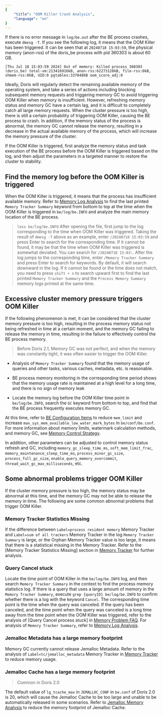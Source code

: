 ```yaml
---
{
    "title": "OOM Killer Crash Analysis",
    "language": "en"
}
---
```


<!--
Licensed to the Apache Software Foundation (ASF) under one
or more contributor license agreements.  See the NOTICE file
distributed with this work for additional information
regarding copyright ownership.  The ASF licenses this file
to you under the Apache License, Version 2.0 (the
"License"); you may not use this file except in compliance
with the License.  You may obtain a copy of the License at

  http://www.apache.org/licenses/LICENSE-2.0

Unless required by applicable law or agreed to in writing,
software distributed under the License is distributed on an
"AS IS" BASIS, WITHOUT WARRANTIES OR CONDITIONS OF ANY
KIND, either express or implied.  See the License for the
specific language governing permissions and limitations
under the License.
-->

If there is no error message in `log/be.out` after the BE process crashes, execute `dmesg -T`. If you see the following log, it means that the OOM Killer has been triggered. It can be seen that at `20240718 15:03:59`, the physical memory (anon-rss) of the doris_be process with pid 360303 is about 60 GB.

```
[Thu Jul 18 15:03:59 2024] Out of memory: Killed process 360303 (doris_be) total-vm:213416916kB, anon-rss:62273128kB, file-rss:0kB, shmem-rss:0kB, UID:0 pgtables:337048kB oom_score_adj:0
```

Ideally, Doris will regularly detect the remaining available memory of the operating system, and take a series of actions including blocking subsequent memory requests and triggering memory GC to avoid triggering OOM Killer when memory is insufficient. However, refreshing memory status and memory GC have a certain lag, and it is difficult to completely catch all large memory requests. When the cluster pressure is too high, there is still a certain probability of triggering OOM Killer, causing the BE process to crash. In addition, if the memory status of the process is abnormal, the memory GC cannot release the memory, resulting in a decrease in the actual available memory of the process, which will increase the memory pressure of the cluster.

If the OOM Killer is triggered, first analyze the memory status and task execution of the BE process before the OOM Killer is triggered based on the log, and then adjust the parameters in a targeted manner to restore the cluster to stability.

## Find the memory log before the OOM Killer is triggered

When the OOM Killer is triggered, it means that the process has insufficient available memory. Refer to [Memory Log Analysis](./memory-log-analysis.md) to find the last printed `Memory Tracker Summary` keyword from bottom to top at the time when the OOM Killer is triggered in `be/log/be.INFO` and analyze the main memory location of the BE process.

> `less be/log/be.INFO` After opening the file, first jump to the log corresponding to the time when OOM Killer was triggered. Taking the result of `dmesg -T` above as an example, enter `/20240718 15:03:59` and press Enter to search for the corresponding time. If it cannot be found, it may be that the time when OOM Killer was triggered is somewhat deviated. You can search for `/20240718 15:03:`. After the log jumps to the corresponding time, enter `/Memory Tracker Summary` and press Enter to search for keywords. By default, it will search downward in the log. If it cannot be found or the time does not match, you need to press `shift + n` to search upward first to find the last printed `Memory Tracker Summary` and the `Process Memory Summary` memory logs printed at the same time.

## Excessive cluster memory pressure triggers OOM Killer

If the following phenomenon is met, it can be considered that the cluster memory pressure is too high, resulting in the process memory status not being refreshed in time at a certain moment, and the memory GC failing to release the memory in time, resulting in the failure to effectively control the BE process memory.

> Before Doris 2.1, Memory GC was not perfect, and when the memory was constantly tight, it was often easier to trigger the OOM Killer.

- Analysis of `Memory Tracker Summary` found that the memory usage of queries and other tasks, various caches, metadata, etc. is reasonable.

- BE process memory monitoring in the corresponding time period shows that the memory usage rate is maintained at a high level for a long time, and there is no sign of memory leak

- Locate the memory log before the OOM Killer time point in `be/log/be.INFO`, search the `GC` keyword from bottom to top, and find that the BE process frequently executes memory GC.

At this time, refer to [BE Configuration Items](../../../config/be-config) to reduce `mem_limit` and increase `max_sys_mem_available_low_water_mark_bytes` in `be/conf/be.conf`. For more information about memory limits, watermark calculation methods, and memory GC, see [Memory Control Strategy](./../memory-feature/memory-control-strategy.md).

In addition, other parameters can be adjusted to control memory status refresh and GC, including `memory_gc_sleep_time_ms`, `soft_mem_limit_frac`, `memory_maintenance_sleep_time_ms`, `process_minor_gc_size`, `process_full_gc_size`, `enable_query_memory_overcommit`, `thread_wait_gc_max_milliseconds`, etc.

## Some abnormal problems trigger OOM Killer

If the cluster memory pressure is too high, the memory status may be abnormal at this time, and the memory GC may not be able to release the memory in time. The following are some common abnormal problems that trigger OOM Killer.

### Memory Tracker Statistics Missing

If the difference between `Label=process resident memory` Memory Tracker and `Label=sum of all trackers` Memory Tracker in the log `Memory Tracker Summary` is large, or the Orphan Memory Tracker value is too large, it means that there is a statistical missing in the Memory Tracker. Refer to the [Memory Tracker Statistics Missing] section in [Memory Tracker](./../memory-feature/memory-tracker.md) for further analysis.

### Query Cancel stuck

Locate the time point of OOM Killer in the `be/log/be.INFO` log, and then search `Memory Tracker Summary` in the context to find the process memory statistics log. If there is a query that uses a large amount of memory in the `Memory Tracker Summary`, execute `grep {queryID} be/log/be.INFO` to confirm whether there is a log with the keyword `Cancel`. The corresponding time point is the time when the query was canceled. If the query has been canceled, and the time point when the query was canceled is a long time away from the time point when the OOM Killer was triggered, refer to the analysis of [Query Cancel process stuck] in [Memory Problem FAQ](../../../trouble-shooting/memory-management/memory-issue-faq). For analysis of `Memory Tracker Summary`, refer to [Memory Log Analysis](./memory-log-analysis.md).

### Jemalloc Metadata has a large memory footprint

Memory GC currently cannot release Jemalloc Metadata. Refer to the analysis of `Label=tc/jemalloc_metadata` Memory Tracker in [Memory Tracker](./../memory-feature/memory-tracker.md) to reduce memory usage.

### Jemalloc Cache has a large memory footprint

> Common in Doris 2.0

The default value of `lg_tcache_max` in `JEMALLOC_CONF` in `be.conf` of Doris 2.0 is 20, which will cause the Jemalloc Cache to be too large and unable to be automatically released in some scenarios. Refer to [Jemalloc Memory Analysis](./jemalloc-memory-analysis.md) to reduce the memory footprint of Jemalloc Cache.
